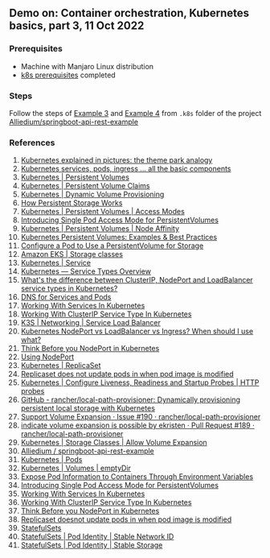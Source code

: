 ## Demo on: Container orchestration, Kubernetes basics, part 3, 11 Oct 2022

### Prerequisites ###

- Machine with Manjaro Linux distribution
- [k8s prerequisites](https://github.com/Alliedium/springboot-api-rest-example/tree/master/.k8s#1-prerequisites)
completed

### Steps ###

Follow the steps of
[Example 3](https://github.com/Alliedium/springboot-api-rest-example/blob/master/.k8s/03-services-with-pvc) 
and
[Example 4](https://github.com/Alliedium/springboot-api-rest-example/blob/master/.k8s/04-replicasets-readiness-liveness) 
from ```.k8s``` folder of the project 
[Alliedium/springboot-api-rest-example](https://github.com/Alliedium/springboot-api-rest-example/) 

### References ###

1. [Kubernetes explained in pictures: the theme park analogy](https://danlebrero.com/2018/07/09/kubernetes-explained-in-pictures-the-theme-park-analogy/)
2. [Kubernetes services, pods, ingress ... all the basic components](https://www.padok.fr/en/blog/kubernetes-essentials-components-pods-services)
3. [Kubernetes | Persistent Volumes](https://kubernetes.io/docs/concepts/storage/persistent-volumes/)
4. [Kubernetes | Persistent Volume Claims](https://kubernetes.io/docs/concepts/storage/persistent-volumes/#persistentvolumeclaims)
5. [Kubernetes  | Dynamic Volume Provisioning](https://kubernetes.io/docs/concepts/storage/dynamic-provisioning/)
6. [How Persistent Storage Works](https://docs.ranchermanager.rancher.io/v2.5/how-to-guides/advanced-user-guides/manage-clusters/create-kubernetes-persistent-storage/manage-persistent-storage/about-persistent-storage)
7. [Kubernetes | Persistent Volumes | Access Modes](https://kubernetes.io/docs/concepts/storage/persistent-volumes/#access-modes)
8. [Introducing Single Pod Access Mode for PersistentVolumes](https://kubernetes.io/blog/2021/09/13/read-write-once-pod-access-mode-alpha/)
9. [Kubernetes | Persistent Volumes | Node Affinity](https://kubernetes.io/docs/concepts/storage/persistent-volumes/#node-affinity)
10. [Kubernetes Persistent Volumes: Examples & Best Practices](https://loft.sh/blog/kubernetes-persistent-volumes-examples-and-best-practices/)
11. [Configure a Pod to Use a PersistentVolume for Storage](https://kubernetes.io/docs/tasks/configure-pod-container/configure-persistent-volume-storage/)
12. [Amazon EKS | Storage classes](https://docs.aws.amazon.com/eks/latest/userguide/storage-classes.html)
13. [Kubernetes | Service](https://kubernetes.io/docs/concepts/services-networking/service/)
14. [Kubernetes — Service Types Overview](https://medium.com/devops-mojo/kubernetes-service-types-overview-introduction-to-k8s-service-types-what-are-types-of-kubernetes-services-ea6db72c3f8c)
15. [What's the difference between ClusterIP, NodePort and LoadBalancer service types in Kubernetes?](https://stackoverflow.com/questions/41509439/whats-the-difference-between-clusterip-nodeport-and-loadbalancer-service-types)
16. [DNS for Services and Pods](https://kubernetes.io/docs/concepts/services-networking/dns-pod-service/)
17. [Working With Services In Kubernetes](https://medium.com/the-programmer/services-in-kubernetes-844ac2e69c6d)
18. [Working With ClusterIP Service Type In Kubernetes](https://medium.com/the-programmer/working-with-clusterip-service-type-in-kubernetes-45f2c01a89c8)
19. [K3S | Networking | Service Load Balancer](https://docs.k3s.io/networking#service-load-balancer)
20. [Kubernetes NodePort vs LoadBalancer vs Ingress? When should I use what?](https://medium.com/google-cloud/kubernetes-nodeport-vs-loadbalancer-vs-ingress-when-should-i-use-what-922f010849e0)
21. [Think Before you NodePort in Kubernetes](https://oteemo.com/think-nodeport-kubernetes/)
22. [Using NodePort](https://docs.solace.com/Cloud/Deployment-Considerations/k8s-using-nodeport.htm)
23. [Kubernetes | ReplicaSet](https://kubernetes.io/docs/concepts/workloads/controllers/replicaset/)
24. [Replicaset does not update pods in when pod image is modified](https://stackoverflow.com/questions/59641972/replicaset-doesnot-update-pods-in-when-pod-image-is-modified)
25. [Kubernetes | Configure Liveness, Readiness and Startup Probes | HTTP probes](https://kubernetes.io/docs/tasks/configure-pod-container/configure-liveness-readiness-startup-probes/#http-probes)
26. [GitHub - rancher/local-path-provisioner: Dynamically provisioning persistent local storage with Kubernetes](https://github.com/rancher/local-path-provisioner)
27. [Support Volume Expansion · Issue #190 · rancher/local-path-provisioner](https://github.com/rancher/local-path-provisioner/issues/190)
28. [indicate volume expansion is possible by ekristen · Pull Request #189 · rancher/local-path-provisioner](https://github.com/rancher/local-path-provisioner/pull/189)
29. [Kubernetes | Storage Classes | Allow Volume Expansion](https://kubernetes.io/docs/concepts/storage/storage-classes/#allow-volume-expansion)
30. [Alliedium / springboot-api-rest-example](https://github.com/Alliedium/springboot-api-rest-example/tree/master/.k8s#prerequisites)
31. [Kubernetes | Pods](https://kubernetes.io/docs/concepts/workloads/pods/)
32. [Kubernetes | Volumes | emptyDir](https://kubernetes.io/docs/concepts/storage/volumes/#emptydir)
33. [Expose Pod Information to Containers Through Environment Variables](https://kubernetes.io/docs/tasks/inject-data-application/environment-variable-expose-pod-information/)
34. [Introducing Single Pod Access Mode for PersistentVolumes](https://kubernetes.io/blog/2021/09/13/read-write-once-pod-access-mode-alpha/)
35. [Working With Services In Kubernetes](https://medium.com/the-programmer/services-in-kubernetes-844ac2e69c6d)
36. [Working With ClusterIP Service Type In Kubernetes](https://medium.com/the-programmer/working-with-clusterip-service-type-in-kubernetes-45f2c01a89c8)
37. [Think Before you NodePort in Kubernetes](https://oteemo.com/think-nodeport-kubernetes/)
38. [Replicaset doesnot update pods in when pod image is modified](https://stackoverflow.com/questions/59641972/replicaset-doesnot-update-pods-in-when-pod-image-is-modified)
39. [StatefulSets](https://kubernetes.io/docs/concepts/workloads/controllers/statefulset)
40. [StatefulSets | Pod Identity | Stable Network ID](https://kubernetes.io/docs/concepts/workloads/controllers/statefulset/#stable-network-id)
41. [StatefulSets | Pod Identity | Stable Storage](https://kubernetes.io/docs/concepts/workloads/controllers/statefulset/#stable-storage)

